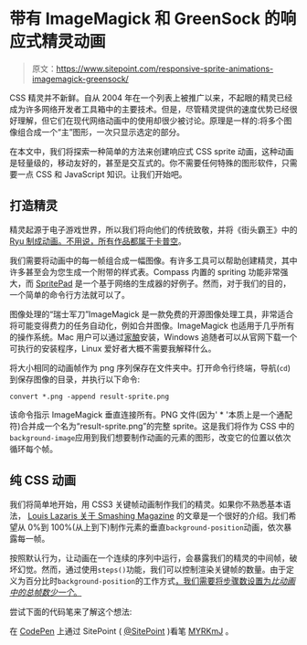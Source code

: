 # 带有 ImageMagick 和 GreenSock 的响应式精灵动画

> 原文：<https://www.sitepoint.com/responsive-sprite-animations-imagemagick-greensock/>

CSS 精灵并不新鲜。自从 2004 年在一个列表上被推广以来，不起眼的精灵已经成为许多网络开发者工具箱中的主要技术。但是，尽管精灵提供的速度优势已经很好理解，但它们在现代网络动画中的使用却很少被讨论。原理是一样的:将多个图像组合成一个“主”图形，一次只显示选定的部分。

在本文中，我们将探索一种简单的方法来创建响应式 CSS sprite 动画，这种动画是轻量级的，移动友好的，甚至是交互式的。你不需要任何特殊的图形软件，只需要一点 CSS 和 JavaScript 知识。让我们开始吧。

## 打造精灵

精灵起源于电子游戏世界，所以我们将向他们的传统致敬，并将《街头霸王》中的 [Ryu 制成动画。不用说，所有作品都属于](https://en.wikipedia.org/wiki/Ryu_%28Street_Fighter%29)[卡普空](http://www.capcom.com/)。

我们需要将动画中的每一帧组合成一幅图像。有许多工具可以帮助创建精灵，其中许多甚至会为您生成一个附带的样式表。Compass 内置的 spriting 功能非常强大，而 [SpritePad](http://wearekiss.com/spritepad) 是一个基于网络的生成器的好例子。然而，对于我们的目的，一个简单的命令行方法就可以了。

图像处理的“瑞士军刀”ImageMagick 是一款免费的开源图像处理工具，非常适合将可能变得费力的任务自动化，例如合并图像。ImageMagick 也适用于几乎所有的操作系统。Mac 用户可以通过[家酿](http://brew.sh/)安装，Windows 追随者可以从官网下载一个可执行的安装程序，Linux 爱好者大概不需要我解释什么。

将大小相同的动画帧作为 png 序列保存在文件夹中。打开命令行终端，导航(`cd`)到保存图像的目录，并执行以下命令:

```
convert *.png -append result-sprite.png
```

该命令指示 ImageMagick 垂直连接所有。PNG 文件(因为' * '本质上是一个通配符)合并成一个名为“result-sprite.png”的完整 sprite。这是我们将作为 CSS 中的`background-image`应用到我们想要制作动画的元素的图形，改变它的位置以依次循环每个帧。

## 纯 CSS 动画

我们将简单地开始，用 CSS3 关键帧动画制作我们的精灵。如果你不熟悉基本语法， [Louis Lazaris 关于 Smashing Magazine](http://www.smashingmagazine.com/2011/05/17/an-introduction-to-css3-keyframe-animations/) 的文章是一个很好的介绍。我们希望从 0%到 100%(从上到下)制作元素的垂直`background-position`动画，依次暴露每一帧。

按照默认行为，让动画在一个连续的序列中运行，会暴露我们的精灵的中间帧，破坏幻觉。然而，通过使用`steps()`功能，我们可以控制渲染关键帧的数量。由于定义为百分比时`background-position`的工作方式[，我们需要将步骤数设置为*比动画中的总帧数少一个*。](https://css-tricks.com/i-like-how-percentage-background-position-works/)

尝试下面的代码笔来了解这个想法:

在 [CodePen](http://codepen.io) 上通过 SitePoint ( [@SitePoint](http://codepen.io/SitePoint) )看笔 [MYRKmJ](http://codepen.io/SitePoint/pen/MYRKmJ/) 。